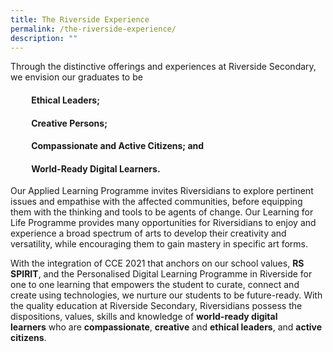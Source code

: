 ```yaml
---
title: The Riverside Experience
permalink: /the-riverside-experience/
description: ""
---
```

Through the distinctive offerings and experiences at Riverside Secondary, we envision our graduates to be 

####           Ethical Leaders;  



####           Creative Persons;   


####           Compassionate and Active Citizens; and  


####           World-Ready Digital Learners.
					

  

Our Applied Learning Programme invites Riversidians to explore pertinent issues and empathise with the affected communities, before equipping them with the thinking and tools to be agents of change. Our Learning for Life Programme provides many opportunities for Riversidians to enjoy and experience a broad spectrum of arts to develop their creativity and versatility, while encouraging them to gain mastery in specific art forms. 

  

With the integration of CCE 2021 that anchors on our school values, **RS SPIRIT**, and the Personalised Digital Learning Programme in Riverside for one to one learning that empowers the student to curate, connect and create using technologies, we nurture our students to be future-ready. With the quality education at Riverside Secondary, Riversidians possess the dispositions, values, skills and knowledge of **world-ready digital learners** who are **compassionate**, **creative** and **ethical leaders**, and **active citizens**.